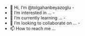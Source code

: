 - 👋 Hi, I’m @tolgahanbeyazoglu -
- 👀 I’m interested in ... -
- 🌱 I’m currently learning ... -
- 💞️ I’m looking to collaborate on ... -
- 📫 How to reach me ...
